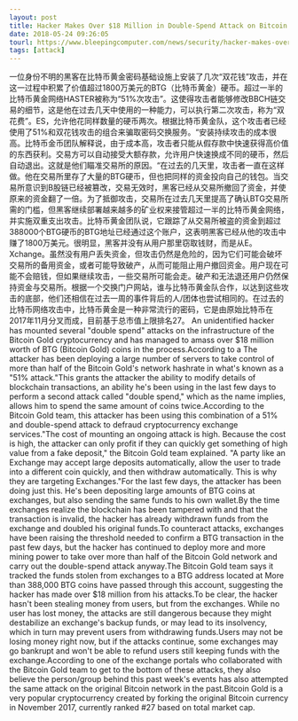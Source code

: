 ```yaml
---
layout: post
title: Hacker Makes Over $18 Million in Double-Spend Attack on Bitcoin Gold Network
date: 2018-05-24 09:26:05
tourl: https://www.bleepingcomputer.com/news/security/hacker-makes-over-18-million-in-double-spend-attack-on-bitcoin-gold-network/
tags: [attack]
---
```

一位身份不明的黑客在比特币黄金密码基础设施上安装了几次“双花钱”攻击，并在这一过程中积累了价值超过1800万美元的BTG（比特币黄金）硬币。超过一半的比特币黄金网络HASTER被称为“51%次攻击”。这使得攻击者能够修改BBCH链交易的细节，这是他在过去几天中使用的一种能力，可以执行第二次攻击，称为“双花费”。ES，允许他花同样数量的硬币两次。根据比特币黄金队，这个攻击者已经使用了51%和双花钱攻击的组合来骗取密码交换服务。“安装持续攻击的成本很高。比特币金币团队解释说，由于成本高，攻击者只能从假存款中快速获得高价值的东西获利。交易方可以自动接受大额存款，允许用户快速换成不同的硬币，然后自动退出。这就是他们瞄准交易所的原因。“在过去的几天里，攻击者一直在这样做。他在交易所里存了大量的BTG硬币，但也把同样的资金投向自己的钱包。当交易所意识到B股链已经被篡改，交易无效时，黑客已经从交易所撤回了资金，并使原来的资金翻了一倍。为了抵御攻击，交易所在过去几天里提高了确认BTG交易所需的门槛，但黑客继续部署越来越多的矿业权来接管超过一半的比特币黄金网络，并实施双重支出攻击。比特币黄金团队说，它跟踪了从交易所被盗的资金到超过388000个BTG硬币的BTG地址已经通过这个账户，这表明黑客已经从他的攻击中赚了1800万美元。很明显，黑客并没有从用户那里窃取钱财，而是从E。Xchange。虽然没有用户丢失资金，但攻击仍然是危险的，因为它们可能会破坏交易所的备用资金，或者可能导致破产，从而可能阻止用户撤回资金。用户现在可能不会赔钱，但如果继续攻击，一些交易所可能会走。破产和无法退还用户仍然保持资金与交易所。根据一个交换门户网站，谁与比特币黄金队合作，以达到这些攻击的底部，他们还相信在过去一周的事件背后的人/团体也尝试相同的。在过去的比特币网络攻击中，比特币黄金是一种非常流行的密码，它是由原始比特币在2017年11月分叉而成，目前基于总市值上限排名27。
An unidentified hacker has mounted several "double spend" attacks on the infrastructure of the Bitcoin Gold cryptocurrency and has managed to amass over $18 million worth of BTG (Bitcoin Gold) coins in the process.According to a The attacker has been deploying a large number of servers to take control of more than half of the Bitcoin Gold's network hashrate in what's known as a "51% attack."This grants the attacker the ability to modify details of blockchain transactions, an ability he's been using in the last few days to perform a second attack called "double spend," which as the name implies, allows him to spend the same amount of coins twice.According to the Bitcoin Gold team, this attacker has been using this combination of a 51% and double-spend attack to defraud cryptocurrency exchange services."The cost of mounting an ongoing attack is high. Because the cost is high, the attacker can only profit if they can quickly get something of high value from a fake deposit," the Bitcoin Gold team explained. "A party like an Exchange may accept large deposits automatically, allow the user to trade into a different coin quickly, and then withdraw automatically. This is why they are targeting Exchanges."For the last few days, the attacker has been doing just this. He's been depositing large amounts of BTG coins at exchanges, but also sending the same funds to his own wallet.By the time exchanges realize the blockchain has been tampered with and that the transaction is invalid, the hacker has already withdrawn funds from the exchange and doubled his original funds.To counteract attacks, exchanges have been raising the threshold needed to confirm a BTG transaction in the past few days, but the hacker has continued to deploy more and more mining power to take over more than half of the Bitcoin Gold network and carry out the double-spend attack anyway.The Bitcoin Gold team says it tracked the funds stolen from exchanges to a BTG address located at More than 388,000 BTG coins have passed through this account, suggesting the hacker has made over $18 million from his attacks.To be clear, the hacker hasn't been stealing money from users, but from the exchanges. While no user has lost money, the attacks are still dangerous because they might destabilize an exchange's backup funds, or may lead to its insolvency, which in turn may prevent users from withdrawing funds.Users may not be losing money right now, but if the attacks continue, some exchanges may go bankrupt and won't be able to refund users still keeping funds with the exchange.According to one of the exchange portals who collaborated with the Bitcoin Gold team to get to the bottom of these attacks, they also believe the person/group behind this past week's events has also attempted the same attack on the original Bitcoin network in the past.Bitcoin Gold is a very popular cryptocurrency created by forking the original Bitcoin currency in November 2017, currently ranked #27 based on total market cap.